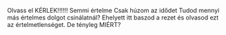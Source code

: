 Olvass el KÉRLEK!!!!!!
Semmi értelme
Csak húzom az idődet
Tudod mennyi más értelmes dolgot csinálatnál?
Ehelyett itt baszod a rezet és olvasod ezt az értelmetlenséget. De tényleg MIÉRT?